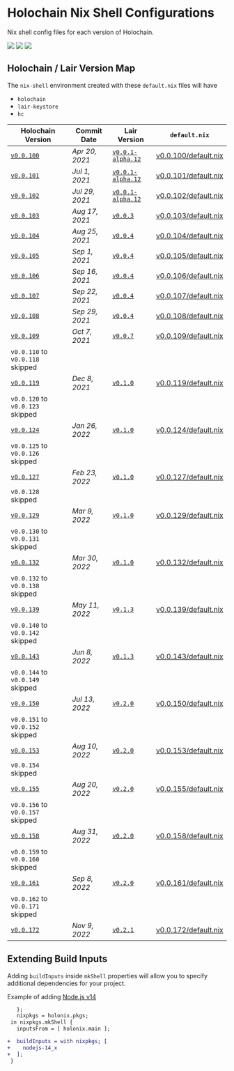 
# Holochain Nix Shell Configurations
Nix shell config files for each version of Holochain.


[![](https://img.shields.io/github/issues-raw/mjbrisebois/holochain-nix-shell-configs?style=flat-square)](https://github.com/mjbrisebois/holochain-nix-shell-configs/issues)
[![](https://img.shields.io/github/issues-closed-raw/mjbrisebois/holochain-nix-shell-configs?style=flat-square)](https://github.com/mjbrisebois/holochain-nix-shell-configs/issues?q=is%3Aissue+is%3Aclosed)
[![](https://img.shields.io/github/issues-pr-raw/mjbrisebois/holochain-nix-shell-configs?style=flat-square)](https://github.com/mjbrisebois/holochain-nix-shell-configs/pulls)


## Holochain / Lair Version Map
The `nix-shell` environment created with these `default.nix` files will have

- `holochain`
- `lair-keystore`
- `hc`

| Holochain Version                                                                                  | Commit Date    | Lair Version                                                                                         | `default.nix`                                |
|----------------------------------------------------------------------------------------------------|----------------|------------------------------------------------------------------------------------------------------|----------------------------------------------|
| [`v0.0.100`](https://github.com/holochain/holochain/tree/3bd9181ea35c32993d1550591fd19720b31065f6) | *Apr 20, 2021* | [`v0.0.1-alpha.12`](https://github.com/holochain/lair/tree/2998dd3ad21928115b3a531cbc319e61bc896b78) | [v0.0.100/default.nix](v0.0.100/default.nix) |
| [`v0.0.101`](https://github.com/holochain/holochain/tree/ea726cc05aa6064c3b8b4f85fddf3e89429f018e) | *Jul 1, 2021*  | [`v0.0.1-alpha.12`](https://github.com/holochain/lair/tree/2998dd3ad21928115b3a531cbc319e61bc896b78) | [v0.0.101/default.nix](v0.0.101/default.nix) |
| [`v0.0.102`](https://github.com/holochain/holochain/tree/6535292238dc1fbd2b60433a2054f7787e4f060e) | *Jul 29, 2021* | [`v0.0.1-alpha.12`](https://github.com/holochain/lair/tree/2998dd3ad21928115b3a531cbc319e61bc896b78) | [v0.0.102/default.nix](v0.0.102/default.nix) |
| [`v0.0.103`](https://github.com/holochain/holochain/tree/f3d17d993ad8d988402cc01d73a0095484efbabb) | *Aug 17, 2021* | [`v0.0.3`](https://github.com/holochain/lair/tree/6a9aab37c90566328c13c4d048d1afaf75fc39a9)          | [v0.0.103/default.nix](v0.0.103/default.nix) |
| [`v0.0.104`](https://github.com/holochain/holochain/tree/d003eb7a45f1d7125c4701332202761721793d68) | *Aug 25, 2021* | [`v0.0.4`](https://github.com/holochain/lair/tree/d3155ac98ec550c6b5eb097923556958015f9354)          | [v0.0.104/default.nix](v0.0.104/default.nix) |
| [`v0.0.105`](https://github.com/holochain/holochain/tree/ea6b780f02069c0ef46aeef0406b0929847a2b02) | *Sep 1, 2021*  | [`v0.0.4`](https://github.com/holochain/lair/tree/d3155ac98ec550c6b5eb097923556958015f9354)          | [v0.0.105/default.nix](v0.0.105/default.nix) |
| [`v0.0.106`](https://github.com/holochain/holochain/tree/b11908875a9f6a09e8939fbf6f45ff658e3d10a6) | *Sep 16, 2021* | [`v0.0.4`](https://github.com/holochain/lair/tree/d3155ac98ec550c6b5eb097923556958015f9354)          | [v0.0.106/default.nix](v0.0.106/default.nix) |
| [`v0.0.107`](https://github.com/holochain/holochain/tree/221f3424a919224dcf1950d1059e8b88aba08f7b) | *Sep 22, 2021* | [`v0.0.4`](https://github.com/holochain/lair/tree/d3155ac98ec550c6b5eb097923556958015f9354)          | [v0.0.107/default.nix](v0.0.107/default.nix) |
| [`v0.0.108`](https://github.com/holochain/holochain/tree/cad04aec3fb5f137b2d224ab29dcc204af7b9821) | *Sep 29, 2021* | [`v0.0.4`](https://github.com/holochain/lair/tree/d3155ac98ec550c6b5eb097923556958015f9354)          | [v0.0.108/default.nix](v0.0.108/default.nix) |
| [`v0.0.109`](https://github.com/holochain/holochain/tree/e5a480ce735beaa8ae7434abdb1b6dc03d487ffa) | *Oct 7, 2021*  | [`v0.0.7`](https://github.com/holochain/lair/tree/bd92b76ad9cc18bc0c0db215e4bea9767c9003cf)          | [v0.0.109/default.nix](v0.0.109/default.nix) |
| `v0.0.110` to  `v0.0.118` skipped                                                                  |                |                                                                                                      |                                              |
| [`v0.0.119`](https://github.com/holochain/holochain/tree/9d9a556e8236234bcca64ee33620012c8a6ab095) | *Dec 8, 2021*  | [`v0.1.0`](https://github.com/holochain/lair/tree/0343621e0bfa2a941ecf53363003d1f28b7ef0e6)          | [v0.0.119/default.nix](v0.0.119/default.nix) |
| `v0.0.120` to  `v0.0.123` skipped                                                                  |                |                                                                                                      |                                              |
| [`v0.0.124`](https://github.com/holochain/holochain/tree/4a449ee985053f5b8ee0f0688b949bd26bfcb3fc) | *Jan 26, 2022* | [`v0.1.0`](https://github.com/holochain/lair/tree/0343621e0bfa2a941ecf53363003d1f28b7ef0e6)          | [v0.0.124/default.nix](v0.0.124/default.nix) |
| `v0.0.125` to  `v0.0.126` skipped                                                                  |                |                                                                                                      |                                              |
| [`v0.0.127`](https://github.com/holochain/holochain/tree/3e49d501ce1b74a700d5abae9b8b26021885f012) | *Feb 23, 2022* | [`v0.1.0`](https://github.com/holochain/lair/tree/0343621e0bfa2a941ecf53363003d1f28b7ef0e6)          | [v0.0.127/default.nix](v0.0.127/default.nix) |
| `v0.0.128` skipped                                                                                 |                |                                                                                                      |                                              |
| [`v0.0.129`](https://github.com/holochain/holochain/tree/b2eb2342d2feb68872e19636e83d199d38b01f66) | *Mar 9, 2022*  | [`v0.1.0`](https://github.com/holochain/lair/tree/0343621e0bfa2a941ecf53363003d1f28b7ef0e6)          | [v0.0.129/default.nix](v0.0.129/default.nix) |
| `v0.0.130` to  `v0.0.131` skipped                                                                  |                |                                                                                                      |                                              |
| [`v0.0.132`](https://github.com/holochain/holochain/tree/ee7242f9aa014f1024cf90401b0a4d136b59323f) | *Mar 30, 2022* | [`v0.1.0`](https://github.com/holochain/lair/tree/0343621e0bfa2a941ecf53363003d1f28b7ef0e6)          | [v0.0.132/default.nix](v0.0.132/default.nix) |
| `v0.0.132` to  `v0.0.138` skipped                                                                  |                |                                                                                                      |                                              |
| [`v0.0.139`](https://github.com/holochain/holochain/tree/9356749f7fecf2414d2d388f74037514f65571ef) | *May 11, 2022* | [`v0.1.3`](https://github.com/holochain/lair/tree/27e3a4e305e2a5d48ba625aa3bfac9516d2583ed)          | [v0.0.139/default.nix](v0.0.139/default.nix) |
| `v0.0.140` to  `v0.0.142` skipped                                                                  |                |                                                                                                      |                                              |
| [`v0.0.143`](https://github.com/holochain/holochain/tree/7f204047c56a2c165b1442cd480828a03caadde2) | *Jun 8, 2022*  | [`v0.1.3`](https://github.com/holochain/lair/tree/27e3a4e305e2a5d48ba625aa3bfac9516d2583ed)          | [v0.0.143/default.nix](v0.0.143/default.nix) |
| `v0.0.144` to  `v0.0.149` skipped                                                                  |                |                                                                                                      |                                              |
| [`v0.0.150`](https://github.com/holochain/holochain/tree/88813d781247c9db4d254063a604c22813013af5) | *Jul 13, 2022* | [`v0.2.0`](https://github.com/holochain/lair/tree/20b18781d217f172187f16a0ef86b78eb1fcd3bd)          | [v0.0.150/default.nix](v0.0.150/default.nix) |
| `v0.0.151` to  `v0.0.152` skipped                                                                  |                |                                                                                                      |                                              |
| [`v0.0.153`](https://github.com/holochain/holochain/tree/005c15c06404f41baa77e4533a32cef93a69ed3b) | *Aug 10, 2022* | [`v0.2.0`](https://github.com/holochain/lair/tree/20b18781d217f172187f16a0ef86b78eb1fcd3bd)          | [v0.0.153/default.nix](v0.0.153/default.nix) |
| `v0.0.154` skipped                                                                                 |                |                                                                                                      |                                              |
| [`v0.0.155`](https://github.com/holochain/holochain/tree/ab8c5552111da73971554ea3d80e473c97b5c650) | *Aug 20, 2022* | [`v0.2.0`](https://github.com/holochain/lair/tree/20b18781d217f172187f16a0ef86b78eb1fcd3bd)          | [v0.0.155/default.nix](v0.0.155/default.nix) |
| `v0.0.156` to `v0.0.157` skipped                                                                   |                |                                                                                                      |                                              |
| [`v0.0.158`](https://github.com/holochain/holochain/tree/0cd777c789ee13ca655f9bffbd7fe11b49e47824) | *Aug 31, 2022* | [`v0.2.0`](https://github.com/holochain/lair/tree/20b18781d217f172187f16a0ef86b78eb1fcd3bd)          | [v0.0.158/default.nix](v0.0.158/default.nix) |
| `v0.0.159` to `v0.0.160` skipped                                                                   |                |                                                                                                      |                                              |
| [`v0.0.161`](https://github.com/holochain/holochain/tree/cf8adc073596f4f5fc3dcf31c30bc8ade47a6f93) | *Sep 8, 2022*  | [`v0.2.0`](https://github.com/holochain/lair/tree/20b18781d217f172187f16a0ef86b78eb1fcd3bd)          | [v0.0.161/default.nix](v0.0.161/default.nix) |
| `v0.0.162` to `v0.0.171` skipped                                                                   |                |                                                                                                      |                                              |
| [`v0.0.172`](https://github.com/holochain/holochain/tree/c39dac04fc87bc1325a8bb6fce275caedaa07eb3) | *Nov 9, 2022*  | [`v0.2.1`](https://github.com/holochain/lair/tree/840999730ff2a5bacea8a31ed8fbacc954291b5c)          | [v0.0.172/default.nix](v0.0.172/default.nix) |



## Extending Build Inputs
Adding `buildInputs` inside `mkShell` properties will allow you to specify additional dependencies
for your project.

Example of adding [Node.js v14](https://nodejs.org/dist/latest-v14.x/docs/api/)
```diff
   };
   nixpkgs = holonix.pkgs;
 in nixpkgs.mkShell {
   inputsFrom = [ holonix.main ];

+  buildInputs = with nixpkgs; [
+    nodejs-14_x
+  ];
 }
```
